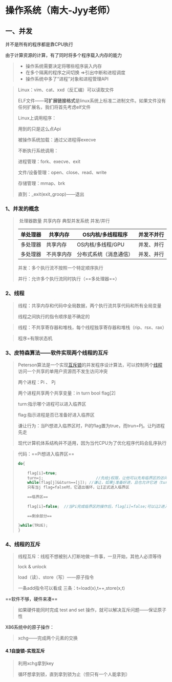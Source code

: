 # 操作系统（南大-Jyy老师）

## 一、并发

并不是所有的程序都是靠CPU执行

由于计算资源的计算，有了同时将多个程序载入内存的能力

> * 操作系统需要决定将哪些程序装入内存
> * 在多个隔离的程序之间切换                                                      =>引出中断和进程调度
> * 操作系统中多了“进程”对象和进程管理API

> Linux：vim、cat、xxd（反汇编）可以读取文件
>
> ELF文件——**可扩展链接格式**是linux系统上标准二进制文件。如果文件没有任何扩展名，我们将首先考虑elf文件
>
> Linux上调用程序：
>
> 用到的只是这么点Api
>
> 被操作系统加载：通过父进程得execve
>
> 不断执行系统调用：
>
> 进程管理：fork、execve、exit
>
> 文件/设备管理：open、close、read、write
>
> 存储管理：mmap、brk
>
> 直到：_exit(exit_groop)——退出

### 1、并发的概念



> ​	处理器数量			共享内存					典型并发系统								并发/并行
>
> | 单处理器 | 共享内存   | OS内核/多线程程序      | 并发不并行 |
> | :------- | ---------- | ---------------------- | ---------- |
> | 多处理器 | 共享内存   | OS内核/多线程/GPU      | 并发、并行 |
> | 多处理器 | 不共享内存 | 分布式系统（消息通信） | 并发、并行 |
>
> 并发：多个执行流不按照一个特定顺序执行
>
> 并行：允许多个执行流同时执行（==多处理器==）



### 2、线程

> 线程：共享内存和代码中全局数据，两个执行流共享代码和所有全局变量
>
> 线程之间执行的指令顺序是不确定的

> 线程：不共享寄存器和堆栈，每个线程独享寄存器和堆栈（rip、rsx、rax）

> 程序=有限状态机

### 3、皮特森算法——软件实现两个线程的互斥

> Peterson算法是一个实现[互斥锁](https://baike.baidu.com/item/互斥锁/841823)的并发程序设计算法，可以控制两个[线程](https://baike.baidu.com/item/线程/103101)访问一个共享的单用户资源而不发生访问冲突
>
> 两个进程：Pi 、 Pj
>
> 两个进程共享两个共享变量：in turn 	 bool flag[2]
>
> turn:指示哪个进程可以进入临界区
>
> flag:指示进程是否已准备好进入临界区
>
> 谦让行为：当Pi想进入临界区时，Pi的flag置为true，而trun=Pj。让Pj进程先走
>
> 现代计算机体系结构并不适用，因为当代CPU为了优化程序代码会乱序执行

> 代码：==Pi想进入临界区==
>
> ```C
> do{
>     
>     flag[i]=true;
>     turn=j;						//先给j权限，让他可以先有临界区的访问权限
>     while(flag[j]&&turn==[j]); //谦让，如果j准备好进，且也允许它进（turn=j），等待-死循环。。。
>     只有当j flag=false时，它退出循环，让I正式进入临界区
>     
>     ==临界区==
>         
>     flag[i]=false;  //当Pi完成临界区的操作后，flag[i]=false;可以让J进入临界区
>     
>     ==剩余部分==
>         
> }while(TRUE);
> }
> ```
>



### 4、线程的互斥

> 线程互斥：线程不想被别人打断地做一件事，一旦开始，其他人必须等待
>
> lock  &  unlock
>
> load（读）、store（写）——原子指令
>
> 一条add指令可以看成 三条：t=load(x),t++,store(x,t)

==软件不够，硬件来凑==

> 如果硬件能同时完成 test and set 操作，就可以解决互斥问题——保证原子性



X86系统中的原子操作：

> xchg——完成两个元素的交换



#### 4.1自旋锁-实现互斥

> 利用xchg拿到key
>
> 循环想拿到锁，直到拿到锁为止（但只有一个人能拿到）

